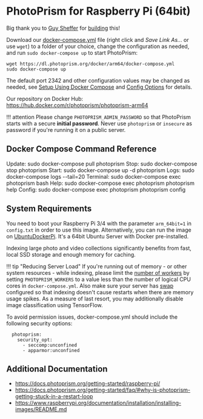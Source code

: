 PhotoPrism for Raspberry Pi (64bit)
===================================

Big thank you to [Guy Sheffer](https://github.com/guysoft) for 
[building](https://github.com/photoprism/photoprism/issues/109) this!

Download our [docker-compose.yml](https://dl.photoprism.org/docker/arm64/docker-compose.yml) file
(right click and *Save Link As...* or use `wget`) to a folder of your choice,
change the configuration as needed, and run `sudo docker-compose up` to start PhotoPrism:

```
wget https://dl.photoprism.org/docker/arm64/docker-compose.yml
sudo docker-compose up
```

The default port 2342 and other configuration values may be changed as needed,
see [Setup Using Docker Compose](https://docs.photoprism.org/getting-started/docker-compose/)
and [Config Options](https://docs.photoprism.org/getting-started/config-options/) for details.

Our repository on Docker Hub: https://hub.docker.com/r/photoprism/photoprism-arm64

!!! attention
    Please change `PHOTOPRISM_ADMIN_PASSWORD` so that PhotoPrism starts with a secure **initial password**.
    Never use `photoprism` or `insecure` as password if you're running it on a public server.

## Docker Compose Command Reference ##

Update:   sudo docker-compose pull photoprism
Stop:     sudo docker-compose stop photoprism
Start:    sudo docker-compose up -d photoprism
Logs:     sudo docker-compose logs --tail=20
Terminal: sudo docker-compose exec photoprism bash
Help:     sudo docker-compose exec photoprism photoprism help
Config:   sudo docker-compose exec photoprism photoprism config

## System Requirements ##

You need to boot your Raspberry Pi 3/4 with the parameter `arm_64bit=1` in `config.txt` in order to use this image.
Alternatively, you can run the image on [UbuntuDockerPi](https://github.com/guysoft/UbuntuDockerPi).
It's a 64bit Ubuntu Server with Docker pre-installed.

Indexing large photo and video collections significantly benefits from fast, local SSD storage and enough memory for caching.

!!! tip "Reducing Server Load"
    If you're running out of memory - or other system resources - while indexing, please limit the
    [number of workers](https://docs.photoprism.org/getting-started/config-options/) by setting
    `PHOTOPRISM_WORKERS` to a value less than the number of logical CPU cores in `docker-compose.yml`.
    Also make sure your server has [swap](https://opensource.com/article/18/9/swap-space-linux-systems)
    configured so that indexing doesn't cause restarts when there are memory usage spikes.
    As a measure of last resort, you may additionally disable image classification using TensorFlow.

To avoid permission issues, docker-compose.yml should include the following security options:

```
  photoprism:
    security_opt:
      - seccomp:unconfined
      - apparmor:unconfined
```

## Additional Documentation ##

- https://docs.photoprism.org/getting-started/raspberry-pi/
- https://docs.photoprism.org/getting-started/faq/#why-is-photoprism-getting-stuck-in-a-restart-loop
- https://www.raspberrypi.org/documentation/installation/installing-images/README.md



